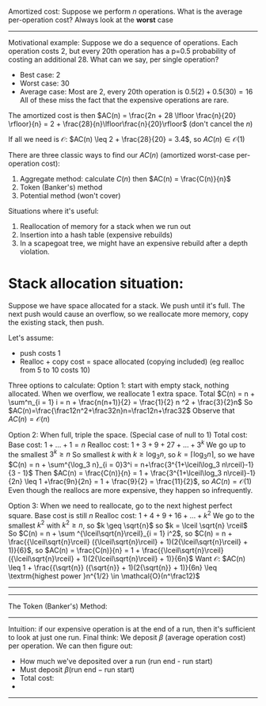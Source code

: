 Amortized cost: Suppose we perform $n$ operations. What is the average per-operation cost? Always look at the **worst** case

---

Motivational example: 
Suppose we do a sequence of operations. Each operation costs 2, but every 20th operation has a p=0.5 probability of costing an additional 28.
What can we say, per single operation?
- Best case: 2
- Worst case: 30
- Average case: Most are 2, every 20th operation is $0.5 (2) + 0.5(30) = 16$
All of these miss the fact that the expensive operations are rare.

The amortized cost is then $AC(n) = \frac{2n + 28 \lfloor \frac{n}{20} \rfloor}{n} = 2 + \frac{28}{n}\lfloor\frac{n}{20}\rfloor$ (don't cancel the $n$)

If all we need is $\mathcal{O}$: $AC(n) \leq 2 + \frac{28}{20} = 3.4$, so $AC(n) \in \mathcal{O}(1)$

There are three classic ways to find our $AC(n)$ (amortized worst-case per-operation cost):
1. Aggregate method: calculate $C(n)$ then $AC(n) = \frac{C(n)}{n}$
2. Token (Banker's) method
3. Potential method (won't cover)

Situations where it's useful:
1. Reallocation of memory for a stack when we run out
2. Insertion into a hash table (expensive rebuilds)
3. In a scapegoat tree, we might have an expensive rebuild after a depth violation.

# Stack allocation situation: 

Suppose we have space allocated for a stack. We push until it's full. The next push would cause an overflow, so we reallocate more memory, copy the existing stack, then push. 

Let's assume:
- push costs 1
- Realloc + copy cost = space allocated (copying included) (eg realloc from 5 to 10 costs 10)

Three options to calculate: 
Option 1: start with empty stack, nothing allocated. When we overflow, we reallocate 1 extra space. 
Total $C(n) = n + \sum^n_{i = 1} i = n + \frac{n(n+1)}{2} = \frac{1}{2} n ^2 + \frac{3}{2}n$
So $AC(n)=\frac{\frac12n^2+\frac32n}n=\frac12n+\frac32$
Observe that $AC(n)=\mathcal{O}(n)$

Option 2: When full, triple the space.
(Special case of null to 1)
Total cost: 
Base cost: $1 + \ldots + 1 = n$
Realloc cost: $1 + 3 + 9 + 27 + \ldots + 3^k$
We go up to the smallest $3^k \geq n$
So smallest $k$ with $k \geq \log_3 n$, so $k = \lceil \log_3 n \rceil$, so we have $C(n) = n + \sum^{\log_3 n}_{i = 0}3^i = n+\frac{3^{1+\lceil\log_3 n\rceil}-1}{3 - 1}$
Then $AC(n) = \frac{C(n)}{n} = 1 + \frac{3^{1+\lceil\log_3 n\rceil}-1}{2n} \leq 1 +\frac{9n}{2n} = 1 + \frac{9}{2} = \frac{11}{2}$, so $AC(n) = \mathcal{O}(1)$
Even though the reallocs are more expensive, they happen so infrequently.

Option 3: When we need to reallocate, go to the next highest perfect square.
Base cost is still $n$
Realloc cost: $1 + 4 + 9 + 16 + \ldots + k^2$
We go to the smallest $k^2$ with $k^2 \geq n$, so $k \geq \sqrt{n}$ so $k = \lceil \sqrt{n} \rceil$
So $C(n) = n + \sum ^{\lceil\sqrt{n}\rceil}_{i = 1} i^2$, so $C(n) = n + \frac{{\lceil\sqrt{n}\rceil} ({\lceil\sqrt{n}\rceil} + 1)(2{\lceil\sqrt{n}\rceil} + 1)}{6}$, so $AC(n) = \frac{C(n)}{n} = 1 + \frac{{\lceil\sqrt{n}\rceil} ({\lceil\sqrt{n}\rceil} + 1)(2{\lceil\sqrt{n}\rceil} + 1)}{6n}$
Want $\mathcal{O}$: $AC(n) \leq 1 + \frac{{\sqrt{n}} ({\sqrt{n}} + 1)(2{\sqrt{n}} + 1)}{6n} \leq \textrm{highest power }n^{1/2} \in \mathcal{O}(n^\frac12)$ 

---

***

The Token (Banker's) Method:

---

Intuition: if our expensive operation is at the end of a run, then it's sufficient to look at just one run.
Final think: We deposit $\beta$ (average operation cost) per operation. We can then figure out:
- How much we've deposited over a run (run end - run start)
- Must deposit $\beta (\textrm{run end} - \textrm{run start})$
- Total cost: 
- 

---